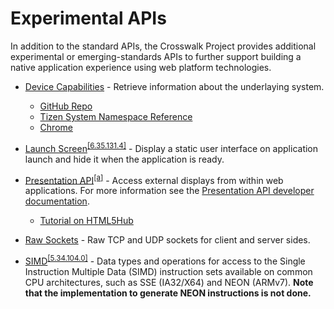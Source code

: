# Experimental APIs

In addition to the standard APIs, the Crosswalk Project provides additional experimental or emerging-standards APIs to further support building a native application experience using web platform technologies.

* [Device Capabilities](http://www.w3.org/2012/sysapps/device-capabilities/) - Retrieve information about the underlaying system.
	* [GitHub Repo](https://github.com/sysapps/device-capabilities)
	* [Tizen System Namespace Reference](https://developer.tizen.org/dev-guide/2.2.0/org.tizen.native.apireference/namespaceTizen_1_1System.html)
	* [Chrome](http://www.chromium.org/developers/design-documents/extensions/proposed-changes/apis-under-development/systeminfo)

* [Launch Screen](https://crosswalk-project.org/documentation/manifest/launch_screen.html)<sup><a href="#v">[6.35.131.4]</a></sup> - Display a static user interface on application launch and hide it when the application is ready.

* [Presentation API](http://webscreens.github.io/presentation-api/)<sup>[\[a\]](#a)</sup> - Access external displays from within web applications. For more information see the [Presentation API developer documentation](https://github.com/crosswalk-project/crosswalk-website/wiki/Presentation-api-manual).
	* [Tutorial on HTML5Hub](http://html5hub.com/presentation-api-tutorial/)

* [Raw Sockets](http://www.w3.org/TR/raw-sockets/) - Raw TCP and UDP sockets for client and server sides.

* [SIMD](https://github.com/johnmccutchan/ecmascript_simd)<sup><a href="#v">[5.34.104.0]</a></sup> - Data types and operations for access to the Single Instruction Multiple Data (SIMD) instruction sets available on common CPU architectures, such as SSE (IA32/X64) and NEON (ARMv7). **Note that the implementation to generate NEON instructions is not done.**